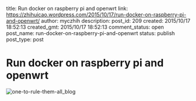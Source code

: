 title: Run docker on raspberry pi and openwrt
link: https://zhihuicao.wordpress.com/2015/10/17/run-docker-on-raspberry-pi-and-openwrt/
author: myczhih
description: 
post_id: 209
created: 2015/10/17 18:52:13
created_gmt: 2015/10/17 18:52:13
comment_status: open
post_name: run-docker-on-raspberry-pi-and-openwrt
status: publish
post_type: post

# Run docker on raspberry pi and openwrt

![one-to-rule-them-all_blog](https://zhihuicao.files.wordpress.com/2015/10/one-to-rule-them-all_blog.jpg)